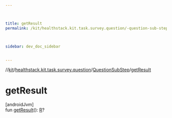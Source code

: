 ```yaml
---



title: getResult
permalink: /kit/healthstack.kit.task.survey.question/-question-sub-step/get-result.html



sidebar: dev_doc_sidebar


---
```




//[kit](/kit.html)/[healthstack.kit.task.survey.question](../index.html)/[QuestionSubStep](index.html)/[getResult](get-result.html)



# getResult



[androidJvm]\
fun [getResult](get-result.html)(): [R](index.html)?







